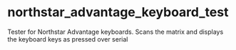 # northstar_advantage_keyboard_test
Tester for Northstar Advantage keyboards.  Scans the matrix and displays the keyboard keys as pressed over serial

